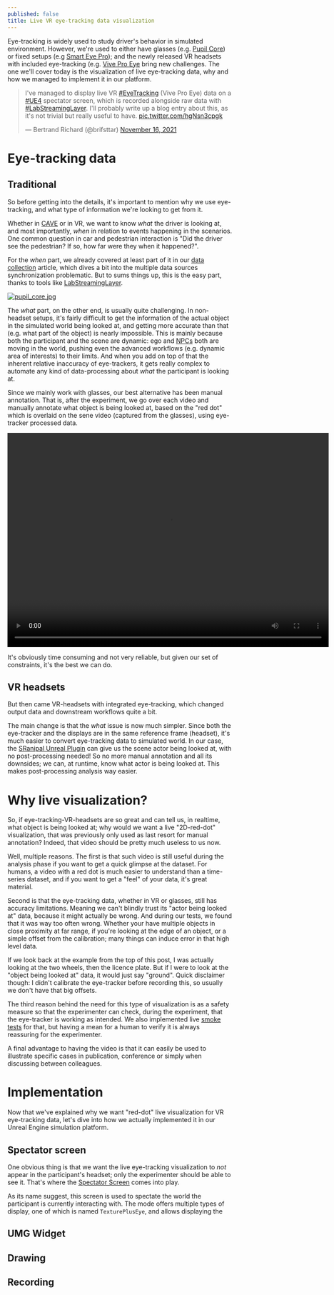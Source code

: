 ```yaml
---
published: false
title: Live VR eye-tracking data visualization
---
```

Eye-tracking is widely used to study driver's behavior in simulated environment. However, we're used to either have glasses (e.g. [Pupil Core](https://pupil-labs.com/products/core/)) or fixed setups (e.g [Smart Eye Pro](https://smarteye.se/research-instruments/se-pro/)); and the newly released VR headsets with included eye-tracking (e.g. [Vive Pro Eye](https://www.vive.com/eu/product/vive-pro-eye/overview/) bring new challenges. The one we'll cover today is the visualization of live eye-tracking data, why and how we managed to implement it in our platform.

<blockquote class="twitter-tweet"><p lang="en" dir="ltr">I&#39;ve managed to display live VR <a href="https://twitter.com/hashtag/EyeTracking?src=hash&amp;ref_src=twsrc%5Etfw">#EyeTracking</a> (Vive Pro Eye) data on a <a href="https://twitter.com/hashtag/UE4?src=hash&amp;ref_src=twsrc%5Etfw">#UE4</a> spectator screen, which is recorded alongside raw data with <a href="https://twitter.com/hashtag/LabStreamingLayer?src=hash&amp;ref_src=twsrc%5Etfw">#LabStreamingLayer</a>. I&#39;ll probably write up a blog entry about this, as it&#39;s not trivial but really useful to have. <a href="https://t.co/hgNsn3cpgk">pic.twitter.com/hgNsn3cpgk</a></p>&mdash; Bertrand Richard (@brifsttar) <a href="https://twitter.com/brifsttar/status/1460649252485570561?ref_src=twsrc%5Etfw">November 16, 2021</a></blockquote> <script async src="https://platform.twitter.com/widgets.js" charset="utf-8"></script>

# Eye-tracking data

## Traditional

So before getting into the details, it's important to mention why we use eye-tracking, and what type of information we're looking to get from it.

Whether in [CAVE](/just-a-videogame#cave-rendering) or in VR, we want to know *what* the driver is looking at, and most importantly, *when* in relation to events happening in the scenarios. One common question in car and pedestrian interaction is "Did the driver see the pedestrian? If so, how far were they when it happened?".

For the *when* part, we already covered at least part of it in our [data collection](data-collection/) article, which dives a bit into the multiple data sources synchronization problematic. But to sums things up, this is the easy part, thanks to tools like [LabStreamingLayer](https://github.com/sccn/labstreaminglayer).

[![pupil_core.jpg]({{site.baseurl}}/images/pupil_core.jpg)][0]

The *what* part, on the other end, is usually quite challenging. In non-headset setups, it's fairly difficult to get the information of the actual object in the simulated world being looked at, and getting more accurate than that (e.g. what part of the object) is nearly impossible. This is mainly because both the participant and the scene are dynamic: ego and [NPCs](https://en.wikipedia.org/wiki/Non-player_character) both are moving in the world, pushing even the advanced workflows (e.g. dynamic area of interests) to their limits. And when you add on top of that the inherent relative inaccuracy of eye-trackers, it gets really complex to automate any kind of data-processing about *what* the participant is looking at.

Since we mainly work with glasses, our best alternative has been manual annotation. That is, after the experiment, we go over each video and manually annotate what object is being looked at, based on the "red dot" which is overlaid on the sene video (captured from the glasses), using eye-tracker processed data.

<video width="720" height="480" controls>
  <source type="video/mp4" src="{{site.baseurl}}/images/pupil.mp4">
</video>

It's obviously time consuming and not very reliable, but given our set of constraints, it's the best we can do.

## VR headsets

But then came VR-headsets with integrated eye-tracking, which changed output data and downstream workflows quite a bit.

The main change is that the *what* issue is now much simpler. Since both the eye-tracker and the displays are in the same reference frame (headset), it's much easier to convert eye-tracking data to simulated world. In our case, the [SRanipal Unreal Plugin](https://developer-express.vive.com/resources/vive-sense/eye-and-facial-tracking-sdk/) can give us the scene actor being looked at, with no post-processing needed! So no more manual annotation and all its downsides; we can, at runtime, know what actor is being looked at. This makes post-processing analysis way easier.

# Why live visualization?

So, if eye-tracking-VR-headsets are so great and can tell us, in realtime, what object is being looked at; why would we want a live "2D-red-dot" visualization, that was previously only used as last resort for manual annotation? Indeed, that video should be pretty much useless to us now.

Well, multiple reasons. The first is that such video is still useful during the analysis phase if you want to get a quick glimpse at the dataset. For humans, a video with a red dot is much easier to understand than a time-series dataset, and if you want to get a "feel" of your data, it's great material.

Second is that the eye-tracking data, whether in VR or glasses, still has accuracy limitations. Meaning we can't blindly trust its "actor being looked at" data, because it might actually be wrong. And during our tests, we found that it was way too often wrong. Whether your have multiple objects in close proximity at far range, if you're looking at the edge of an object, or a simple offset from the calibration; many things can induce error in that high level data.

If we look back at the example from the top of this post, I was actually looking at the two wheels, then the licence plate. But if I were to look at the "object being looked at" data, it would just say "ground". Quick disclaimer though: I didn't calibrate the eye-tracker before recording this, so usually we don't have that big offsets.

The third reason behind the need for this type of visualization is as a safety measure so that the experimenter can check, during the experiment, that the eye-tracker is working as intended. We also implemented live [smoke tests](https://en.wikipedia.org/wiki/Smoke_testing_(software)) for that, but having a mean for a human to verify it is always reassuring for the experimenter.

A final advantage to having the video is that it can easily be used to illustrate specific cases in publication, conference or simply when discussing between colleagues.

# Implementation

Now that we've explained why we want "red-dot" live visualization for VR eye-tracking data, let's dive into how we actually implemented it in our Unreal Engine simulation platform.

## Spectator screen

One obvious thing is that we want the live eye-tracking visualization to *not* appear in the participant's headset; only the experimenter should be able to see it. That's where the [Spectator Screen](https://docs.unrealengine.com/4.27/en-US/SharingAndReleasing/XRDevelopment/VR/VRHowTos/VRSpectatorScreen/) comes into play.

As its name suggest, this screen is used to spectate the world the participant is currently interacting with. The mode offers multiple types of display, one of which is named `TexturePlusEye`, and allows displaying the

## UMG Widget

## Drawing

## Recording

[0]: https://pupil-labs.com/products/core/
